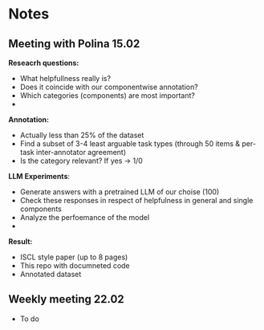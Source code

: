 # Notes

## Meeting with Polina 15.02

**Reseacrh questions:**
- What helpfullness really is?
- Does it coincide with our componentwise annotation?
- Which categories (components) are most important?
- 
**Annotation:**
- Actually less than 25% of the dataset
- Find a subset of 3-4 least arguable task types (through 50 items & per-task inter-annotator agreement)
- Is the category relevant? If yes -> 1/0

**LLM Experiments**:
- Generate answers with a pretrained LLM of our choise (100)
- Check these responses in respect of helpfulness in general and single components
- Analyze the perfoemance of the model
- 
**Result:**
- ISCL style paper (up to 8 pages)
- This repo with documneted code
- Annotated dataset

## Weekly meeting 22.02
- To do
